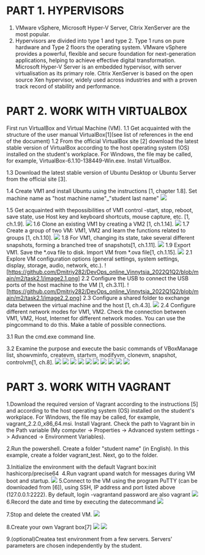 # PART 1. HYPERVISORS
1. VMware vSphere, Microsoft Hyper-V Server, Citrix XenServer are the most popular.
2. Hypervisors are divided into type 1 and type 2. Type 1 runs on pure hardware and Type 2 floors the operating system.
VMware vSphere provides a powerful, flexible and secure foundation for next-generation applications, helping to achieve effective digital transformation. Microsoft Hyper-V Server is an embedded hypervisor, with server virtualisation as its primary role. Citrix XenServer is based on the open source Xen hypervisor, widely used across industries and with a proven track record of stability and performance.


# PART 2. WORK WITH VIRTUALBOX
First run VirtualBox and Virtual Machine (VM). 1.1 Get acquainted with the structure of the user manual VirtualBox[1](see list of references in the end of the document)
1.2 From the official VirtualBox site [2] download the latest stable version of VirtualBox according to the host operating system (OS) installed on the student's workplace. For Windows, the file may be called, for example, VirtualBox-6.1.10-138449-Win.exe. Install VirtualBox.

1.3 Download the latest stable version of Ubuntu Desktop or Ubuntu Server from the official site [3].

1.4 Create VM1 and install Ubuntu using the instructions [1, chapter 1.8]. Set machine name as "host machine name"_"student last name"
 ![](https://github.com/Dmitriy282/DevOps_online_Vinnytsia_2022Q1Q2/blob/main/m2/task2.1/image1.4.png?raw=true)
 
1.5 Get acquainted with thepossibilities of VM1 control -start, stop, reboot, save state, use Host key and keyboard shortcuts, mouse capture, etc. [1, ch.1.9].
 ![](https://github.com/Dmitriy282/DevOps_online_Vinnytsia_2022Q1Q2/blob/main/m2/task2.1/image1.5.png)
1.6 Clone an existing VM1 by creating a VM2 [1, ch.1.14].
 ![](https://github.com/Dmitriy282/DevOps_online_Vinnytsia_2022Q1Q2/blob/main/m2/task2.1/image1.6.png)
1.7 Create a group of two VM: VM1, VM2 and learn the functions related to groups [1, ch.1.10].
 ![](https://github.com/Dmitriy282/DevOps_online_Vinnytsia_2022Q1Q2/blob/main/m2/task2.1/image1.7.png)
1.8 For VM1, changing its state, take several different snapshots, forming a branched tree of snapshots[1, ch.1.11].
 ![](https://github.com/Dmitriy282/DevOps_online_Vinnytsia_2022Q1Q2/blob/main/m2/task2.1/image1.8.png)
1.9 Export VM1. Save the *.ova file to disk. Import VM from *.ova file[1, ch.1.15].
 ![](https://github.com/Dmitriy282/DevOps_online_Vinnytsia_2022Q1Q2/blob/main/m2/task2.1/image1.9.png)
2.1 Explore VM configuration options (general settings, system settings, display, storage, audio, network, etc.).
 ![https://github.com/Dmitriy282/DevOps_online_Vinnytsia_2022Q1Q2/blob/main/m2/task2.1/image2.1.png]
2.2 Configure the USB to connect the USB ports of the host machine to the VM [1, ch.3.11].
 ![https://github.com/Dmitriy282/DevOps_online_Vinnytsia_2022Q1Q2/blob/main/m2/task2.1/image2.2.png]
2.3 Configure a shared folder to exchange data between the virtual machine and the host [1, ch.4.3].
 ![](https://github.com/Dmitriy282/DevOps_online_Vinnytsia_2022Q1Q2/blob/main/m2/task2.1/image2.3.png)
2.4 Configure different network modes for VM1, VM2. Check the connection between VM1, VM2, Host, Internet for different network modes. You can use the pingcommand to do this. Make a table of possible connections.

3.1 Run the cmd.exe command line.

3.2 Examine the purpose and execute the basic commands of VBoxManage list, showvminfo, createvm, startvm, modifyvm, clonevm, snapshot, controlvm[1, ch.8].
![](https://github.com/Dmitriy282/DevOps_online_Vinnytsia_2022Q1Q2/blob/main/m2/task2.1/image3.2.png)
![](https://github.com/Dmitriy282/DevOps_online_Vinnytsia_2022Q1Q2/blob/main/m2/task2.1/image3.2%201.png)
![](https://github.com/Dmitriy282/DevOps_online_Vinnytsia_2022Q1Q2/blob/main/m2/task2.1/image3.2%202.png)
![](https://github.com/Dmitriy282/DevOps_online_Vinnytsia_2022Q1Q2/blob/main/m2/task2.1/image3.2%203.png)
![](https://github.com/Dmitriy282/DevOps_online_Vinnytsia_2022Q1Q2/blob/main/m2/task2.1/image3.2%204.png)
![](https://github.com/Dmitriy282/DevOps_online_Vinnytsia_2022Q1Q2/blob/main/m2/task2.1/image3.2%205.png)
![](https://github.com/Dmitriy282/DevOps_online_Vinnytsia_2022Q1Q2/blob/main/m2/task2.1/image3.2%206.png)
![](https://github.com/Dmitriy282/DevOps_online_Vinnytsia_2022Q1Q2/blob/main/m2/task2.1/image3.2%207.png)
![](https://github.com/Dmitriy282/DevOps_online_Vinnytsia_2022Q1Q2/blob/main/m2/task2.1/image3.2%208.png)
![](https://github.com/Dmitriy282/DevOps_online_Vinnytsia_2022Q1Q2/blob/main/m2/task2.1/image3.2%209.png)

# PART 3. WORK WITH VAGRANT

1.Download the required version of Vagrant according to the instructions [5] and according to the host operating system (OS) installed on the student's workplace. For Windows, the file may be called, for example, vagrant_2.2.0_x86_64.msi. Install Vagrant. Check the path to Vagrant bin in the Path variable (My computer -> Properties -> Advanced system settings -> Advanced -> Environment Variables).

2.Run the powershell. Create a folder "student name" (in English). In this example, create a folder vagrant_test. Next, go to the folder.

3.Initialize the environment with the default Vagrant box:init hashicorp/precise64
 ![]()
4.Run vagrant upand watch for messages during VM boot and startup.
 ![](https://github.com/Dmitriy282/DevOps_online_Vinnytsia_2022Q1Q2/blob/main/m2/task2.1/imagePart3.4.png)
5.Connect to the VM using the program PuTTY (can be downloaded from [6]), using SSH, IP address and port listed above (127.0.0.1:2222). By default, login -vagrantand password are also vagrant
 ![](https://github.com/Dmitriy282/DevOps_online_Vinnytsia_2022Q1Q2/blob/main/m2/task2.1/imagePart3.6.png)
6.Record the date and time by executing the datecommand
 ![](https://github.com/Dmitriy282/DevOps_online_Vinnytsia_2022Q1Q2/blob/main/m2/task2.1/imagePart3.png)

7.Stop and delete the created VM.
 ![](https://github.com/Dmitriy282/DevOps_online_Vinnytsia_2022Q1Q2/blob/main/m2/task2.1/imagePart3.7.png)

8.Create your own Vagrant box[7]
 ![](https://github.com/Dmitriy282/DevOps_online_Vinnytsia_2022Q1Q2/blob/main/m2/task2.1/imagePart3.8.1.png)
 ![](https://github.com/Dmitriy282/DevOps_online_Vinnytsia_2022Q1Q2/blob/main/m2/task2.1/imagePart3.8.2.png)


9.(optional)Createa test environment from a few servers. Servers' parameters are chosen independently by the student.
 ![]()
